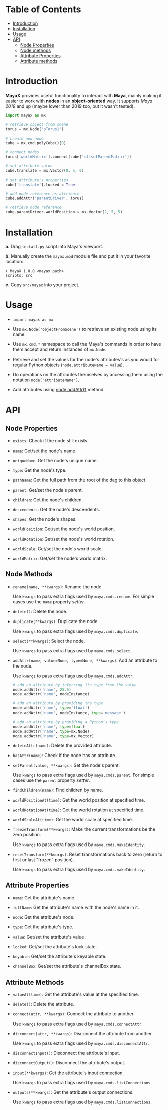 # Table of Contents

- [Introduction](#introduction)
- [Installation](#installation)
- [Usage](#usage)
- [API](#api)
    - [Node Properties](#node-properties)
    - [Node methods](#node-methods)
    - [Attribute Properties](#attribute-properties)
    - [Attribute methods](#attribute-methods)


# Introduction

**MayaX** provides useful functionality to interact with **Maya**, mainly making it easier to work with **nodes** in an **object-oriented** way. It supports *Maya 2019* and up (maybe lower than 2019 too, but it wasn't tested).

```python
import mayax as mx

# retrieve object from scene
torus = mx.Node('pTorus1')

# create new node
cube = mx.cmd.polyCube()[0]

# connect nodes
torus['worldMatrix'].connect(cube['offsetParentMatrix'])

# set attribute value
cube.translate = mx.Vector(0, 5, 0)

# set attribute's properties
cube['translate'].locked = True

# add node reference as attribute
cube.addAttr('parentDriver', torus)

# retrieve node reference
cube.parentDriver.worldPosition = mx.Vector(2, 5, 5)
```


# Installation

**a.** Drag `install.py` script into Maya's viewport.

**b.** Manually create the `mayax.mod` module file and put it in your favorite location:

    + MayaX 1.0.0 <mayax path>
    scripts: src

**c.** Copy `src/mayax` into your project.


# Usage

- `import mayax as mx`

- Use `mx.Node('objectFromScene')` to retrieve an existing node using its name.

- Use `mx.cmd.*` namespace to call the Maya's commands in order to have them accept and return instances of `mx.Node`.

- Retrieve and set the values for the node's attributes's as you would for regular Python objects (`node.attributeName = value`).

- Do operations on the attributes themselves by accessing them using the notation `node['attributeName']`.

- Add attributes using [node.addAttr()](#add-attr) method.


# API

## Node Properties

- `exists`: Check if the node still exists.

- `name`: Get/set the node's name.

- `uniqueName`: Get the node's unique name.

- `type`: Get the node's type.

- `pathName`: Get the full path from the root of the dag to this object.

- `parent`: Get/set the node's parent.

- `children`: Get the node's children.

- `descendents`: Get the node's descendents.

- `shapes`: Get the node's shapes.

- `worldPosition`: Get/set the node's world position.

- `worldRotation`: Get/set the node's world rotation.

- `worldScale`: Get/set the node's world scale.

- `worldMatrix`: Get/set the node's world matrix.


## Node Methods

- `rename(name, **kwargs)`: Rename the node.

    Use `kwargs` to pass extra flags used by `maya.cmds.rename`.
    For simple cases use the `name` property *setter*.

- `delete()`: Delete the node.

- `duplicate(**kwargs)`: Duplicate the node.

    Use `kwargs` to pass extra flags used by `maya.cmds.duplicate`.

- `select(**kwargs)`: Select the node.

    Use `kwargs` to pass extra flags used by `maya.cmds.select`.

<a id="add-attr"></a>
- `addAttr(name, value=None, type=None, **kwargs)`: Add an attribute to the node.

    Use `kwargs` to pass extra flags used by `maya.cmds.addAttr`.

    ```python
    # add an attribute by inferring its type from the value
    node.addAttr('name', 25.5)
    node.addAttr('name', nodeInstance)

    # add an attribute by providing the type
    node.addAttr('name', type='float')
    node.addAttr('name', nodeInstance, type='message')

    # add an attribute by providing a Python's type
    node.addAttr('name', type=float)
    node.addAttr('name', type=mx.Node)
    node.addAttr('name', type=mx.Vector)
    ```

- `deleteAttr(name)`: Delete the provided attribute.

- `hasAttr(name)`: Check if the node has an attribute.

- `setParent(value, **kwargs)`: Set the node's parent.

    Use `kwargs` to pass extra flags used by `maya.cmds.parent`.
    For simple cases use the `parent` property *setter*.

- `findChildren(name)`: Find children by name.

- `worldPositionAt(time)`: Get the world position at specified time.

- `worldRotationAt(time)`: Get the world rotation at specified time.

- `worldScaleAt(time)`: Get the world scale at specified time.

- `freezeTransform(**kwargs)`: Make the current transformations be the zero position.

    Use `kwargs` to pass extra flags used by `maya.cmds.makeIdentity`.

- `resetTransform(**kwargs)`: Reset transformations back to zero (return to first or last "frozen" position).

    Use `kwargs` to pass extra flags used by `maya.cmds.makeIdentity`.


## Attribute Properties

- `name`: Get the attribute's name.

- `fullName`: Get the attribute's name with the node's name in it.

- `node`: Get the attribute's node.

- `type`: Get the attribute's type.

- `value`: Get/set the attribute's value.

- `locked`: Get/set the attribute's lock state.

- `keyable`: Get/set the attribute's keyable state.

- `channelBox`: Get/set the attribute's channelBox state.

## Attribute Methods

- `valueAt(time)`: Get the attribute's value at the specified time.

- `delete()`: Delete the attribute.

- `connect(attr, **kwargs)`: Connect the attribute to another.

    Use `kwargs` to pass extra flags used by `maya.cmds.connectAttr`.

- `disconnect(attr, **kwargs)`: Disconnect the attribute from another.

    Use `kwargs` to pass extra flags used by `maya.cmds.disconnectAttr`.

- `disconnectInput()`: Disconnect the attribute's input.

- `disconnectOutput()`: Disconnect the attribute's output.

- `input(**kwargs)`: Get the attribute's input connection.

     Use `kwargs` to pass extra flags used by `maya.cmds.listConnections`.

- `outputs(**kwargs)`: Get the attribute's output connections.

     Use `kwargs` to pass extra flags used by `maya.cmds.listConnections`.
